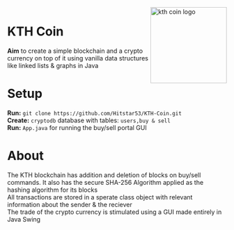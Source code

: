 <img align=right alt="kth coin logo" width="175px" src="https://user-images.githubusercontent.com/84141920/199963035-55673cc0-d085-4722-96b2-b47b7f52dbd6.png"/>    
  
# KTH Coin  
**Aim** to create a simple blockchain and a crypto currency on top of it using vanilla data structures like linked lists & graphs in Java  

# Setup
**Run:** `git clone https://github.com/Hitstar53/KTH-Coin.git`  
**Create:** `cryptodb` database with tables: `users,buy & sell`   
**Run:** `App.java` for running the buy/sell portal GUI    

# About
The KTH blockchain has addition and deletion of blocks on buy/sell commands. It also has the secure SHA-256 Algorithm applied as the hashing algorithm for its blocks  
All transactions are stored in a sperate class object with relevant information about the sender & the reciever  
The trade of the crypto currency is stimulated using a GUI made entirely in Java Swing  
